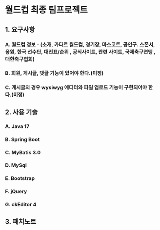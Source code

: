 # 월드컵 최종 팀프로젝트

## 1. 요구사항

### A. 월드컵 정보 - (소개, 카타르 월드컵, 경기장, 마스코트, 공인구. 스폰서, 응원, 한국 선수단, 대진표/순위 , 공식사이트, 관련 사이트, 국제축구연맹 , 대한축구협회) 

### B. 회원, 게시글, 댓글 기능이 있어야 한다.(미정)

### C. 게시글의 경우 wysiwyg 에디터와 파일 업로드 기능이 구현되어야 한다.(미정)

## 2. 사용 기술

### A. Java 17

### B. Spring Boot

### C. MyBatis 3.0

### D. MySql

### E. Bootstrap

### F. jQuery

### G. ckEditor 4

## 3. 패치노트
